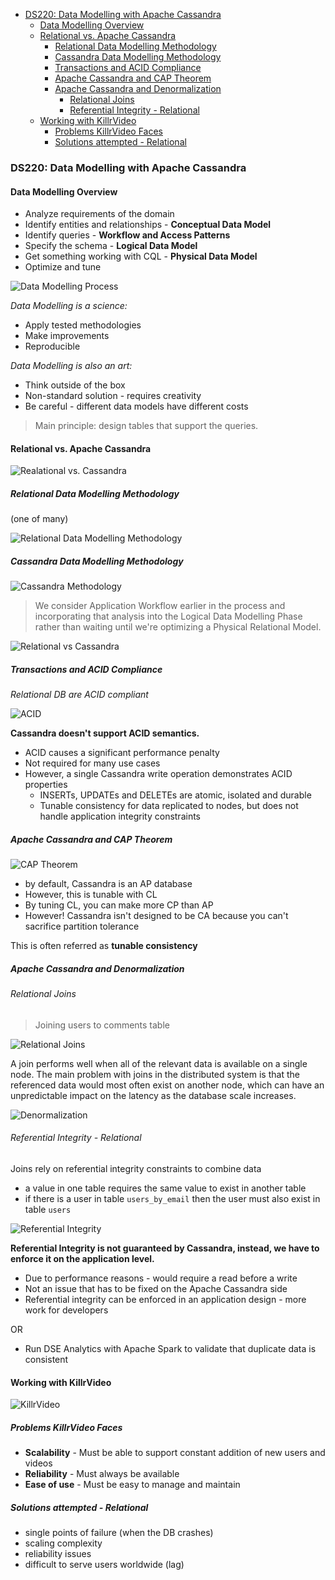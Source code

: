 - [DS220: Data Modelling with Apache Cassandra](#ds220-data-modelling-with-apache-cassandra)
  - [Data Modelling Overview](#data-modelling-overview)
  - [Relational vs. Apache Cassandra](#relational-vs-apache-cassandra)
    - [Relational Data Modelling Methodology](#relational-data-modelling-methodology)
    - [Cassandra Data Modelling Methodology](#cassandra-data-modelling-methodology)
    - [Transactions and ACID Compliance](#transactions-and-acid-compliance)
    - [Apache Cassandra and CAP Theorem](#apache-cassandra-and-cap-theorem)
    - [Apache Cassandra and Denormalization](#apache-cassandra-and-denormalization)
      - [Relational Joins](#relational-joins)
      - [Referential Integrity - Relational](#referential-integrity---relational)
  - [Working with KillrVideo](#working-with-killrvideo)
    - [Problems KillrVideo Faces](#problems-killrvideo-faces)
    - [Solutions attempted - Relational](#solutions-attempted---relational)


### DS220: Data Modelling with Apache Cassandra

#### Data Modelling Overview

- Analyze requirements of the domain
- Identify entities and relationships - **Conceptual Data Model**
- Identify queries - **Workflow and Access Patterns**
- Specify the schema - **Logical Data Model**
- Get something working with CQL - **Physical Data Model**
- Optimize and tune

![Data Modelling Process](img/data_modelling_process.png)

*Data Modelling is a science:*

- Apply tested methodologies
- Make improvements
- Reproducible

*Data Modelling is also an art:*

- Think outside of the box
- Non-standard solution - requires creativity
- Be careful - different data models have different costs

> Main principle: design tables that support the queries.

#### Relational vs. Apache Cassandra

![Realational vs. Cassandra](img/relational_vs_cassandra.png)

##### Relational Data Modelling Methodology

(one of many)

![Relational Data Modelling Methodology](img/relational_methodology.png)

##### Cassandra Data Modelling Methodology

![Cassandra Methodology](img/cassandra_methodology.png)

> We consider Application Workflow earlier in the process and incorporating that analysis into the Logical Data Modelling Phase rather than waiting until we're optimizing a Physical Relational Model.

![Relational vs Cassandra](img/relational_vs_cassandra_1.png)

##### Transactions and ACID Compliance

*Relational DB are ACID compliant*

![ACID](img/acid.png)

**Cassandra doesn't support ACID semantics.**

- ACID causes a significant performance penalty
- Not required for many use cases
- However, a single Cassandra write operation demonstrates ACID properties
  - INSERTs, UPDATEs and DELETEs are atomic, isolated and durable
  - Tunable consistency for data replicated to nodes, but does not handle application integrity constraints

##### Apache Cassandra and CAP Theorem

![CAP Theorem](img/cap_theorem_2.png)

- by default, Cassandra is an AP database
- However, this is tunable with CL
- By tuning CL, you can make more CP than AP
- However! Cassandra isn't designed to be CA because you can't sacrifice partition tolerance

This is often referred as **tunable consistency**

##### Apache Cassandra and Denormalization

###### Relational Joins

> Joining users to comments table

![Relational Joins](img/relational_joins.png)

A join performs well when all of the relevant data is available on a single node. The main problem with joins in the distributed system is that the referenced data would most often exist on another node, which can have an unpredictable impact on the latency as the database scale increases.

![Denormalization](img/denormalization.png)

###### Referential Integrity - Relational

Joins rely on referential integrity constraints to combine data

- a value in one table requires the same value to exist in another table
- if there is a user in table `users_by_email` then the user must also exist in table `users`

![Referential Integrity](img/referential_integrity.png)

**Referential Integrity is not guaranteed by Cassandra, instead, we have to enforce it on the application level.**

- Due to performance reasons - would require a read before a write
- Not an issue that has to be fixed on the Apache Cassandra side
- Referential integrity can be enforced in an application design - more work for developers

OR

- Run DSE Analytics with Apache Spark to validate that duplicate data is consistent

#### Working with KillrVideo

![KillrVideo](img/killrvideo.png)

##### Problems KillrVideo Faces

- **Scalability** - Must be able to support constant addition of new users and videos
- **Reliability** - Must always be available
- **Ease of use** - Must be easy to manage and maintain

##### Solutions attempted - Relational

- single points of failure (when the DB crashes)
- scaling complexity
- reliability issues
- difficult to serve users worldwide (lag)

